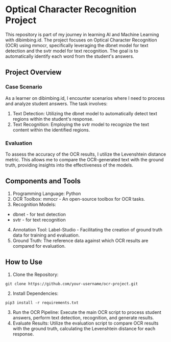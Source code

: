 # Optical Character Recognition Project
This repository is part of my journey in learning AI and Machine Learning with dibimbing.id. The project focuses on Optical Character Recognition (OCR) using mmocr, specifically leveraging the dbnet model for text detection and the svtr model for text recognition. The goal is to automatically identify each word from the student's answers.

## Project Overview

### Case Scenario
As a learner on dibimbing.id, I encounter scenarios where I need to process and analyze student answers. The task involves:
1. Text Detection: Utilizing the dbnet model to automatically detect text regions within the student's response.
2. Text Recognition: Employing the svtr model to recognize the text content within the identified regions.

### Evaluation
To assess the accuracy of the OCR results, I utilize the Levenshtein distance metric. This allows me to compare the OCR-generated text with the ground truth, providing insights into the effectiveness of the models.

## Components and Tools
1. Programming Language: Python
2. OCR Toolbox: mmocr - An open-source toolbox for OCR tasks.
3. Recognition Models:
 - dbnet - for text detection
 - svtr - for text recognition
4. Annotation Tool: Label-Studio - Facilitating the creation of ground truth data for training and evaluation.
5. Ground Truth: The reference data against which OCR results are compared for evaluation.

## How to Use
1. Clone the Repository: 
```
git clone https://github.com/your-username/ocr-project.git
```
2. Install Dependencies: 
```
pip3 install -r requirements.txt
```
3. Run the OCR Pipeline:
Execute the main OCR script to process student answers, perform text detection, recognition, and generate results.
4. Evaluate Results:
Utilize the evaluation script to compare OCR results with the ground truth, calculating the Levenshtein distance for each response.

